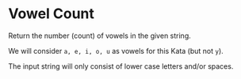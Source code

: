 # **Vowel Count**

Return the number (count) of vowels in the given string.

We will consider `a, e, i, o, u` as vowels for this Kata (but not `y`).

The input string will only consist of lower case letters and/or spaces.
